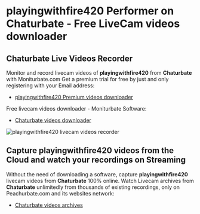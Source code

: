 # playingwithfire420 Performer on Chaturbate - Free LiveCam videos downloader

## Chaturbate Live Videos Recorder

Monitor and record livecam videos of **playingwithfire420** from **Chaturbate** with Moniturbate.com
Get a premium trial for free by just and only registering with your Email address:
* [playingwithfire420 Premium videos downloader](https://moniturbate.com/request-demo-licence-key.html)

Free livecam videos downloader - Moniturbate Software:
* [Chaturbate videos downloader](https://moniturbate.com/moniturbate-download-software.html)

![playingwithfire420 livecam videos recorder](https://peachurnet.com/templates/moniturbate-software.png)


## Capture playingwithfire420 videos from the Cloud and watch your recordings on Streaming

Without the need of downloading a software, capture **playingwithfire420** livecam videos from **Chaturbate** 100% online.
Watch Livecam archives from **Chaturbate** unlimitedly from thousands of existing recordings, only on Peachurbate.com and its websites network:
* [Chaturbate videos archives](https://peachurnet.com/)
